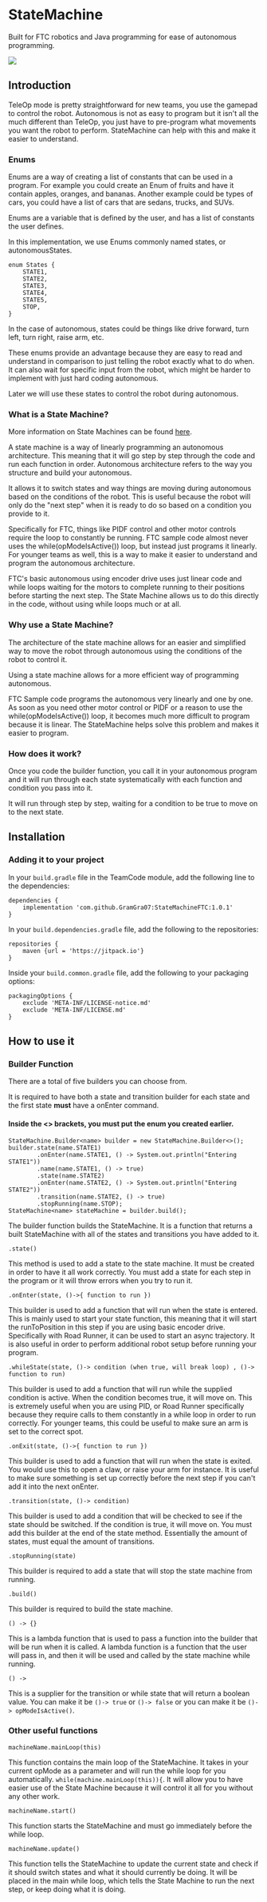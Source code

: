 # StateMachine

Built for FTC robotics and Java programming for ease of autonomous programming.

[![](https://jitpack.io/v/GramGra07/StateMachineFTC.svg)](https://jitpack.io/#GramGra07/StateMachineFTC)

## Introduction

TeleOp mode is pretty straightforward for new teams, you use the gamepad to control the robot.  Autonomous is not as easy to program but it isn't all the much different than TeleOp, you just have to pre-program what movements you want the robot to perform. StateMachine can help with this and make it easier to understand.

### Enums

Enums are a way of creating a list of constants that can be used in a program.
For example you could create an Enum of fruits and have it contain apples, oranges, and bananas. Another example could be types of cars, you could have a list of cars that are sedans, trucks, and SUVs.

Enums are a variable that is defined by the user, and has a list of constants the user defines.

In this implementation, we use Enums commonly named states, or autonomousStates.

```
enum States {
    STATE1,
    STATE2,
    STATE3,
    STATE4,
    STATE5,
    STOP,
}
```

In the case of autonomous, states could be things like drive forward, turn left, turn right, raise arm, etc.

These enums provide an advantage because they are easy to read and understand in comparison to just telling the robot exactly what to do when. It can also wait for specific input from the robot, which might be harder to implement with just hard coding autonomous.

Later we will use these states to control the robot during autonomous.

### What is a State Machine?

More information on State Machines can be found [here](https://state-factory.gitbook.io/state-factory/essential-usage).

A state machine is a way of linearly programming an autonomous architecture. This meaning that it will go step by step through the code and run each function in order. Autonomous architecture refers to the way you structure and build your autonomous.

It allows it to switch states and way things are moving during autonomous based on the conditions of
the robot. This is useful because the robot will only do the "next step" when it is ready to do so based on a condition you provide to it.

Specifically for FTC, things like PIDF control and other motor controls require the loop to constantly be running. FTC sample code almost never uses the while(opModeIsActive()) loop, but instead just programs it linearly. For younger teams as well, this is a way to make it easier to understand and program the autonomous architecture.

FTC's basic autonomous using encoder drive uses just linear code and while loops waiting for the motors to complete running to their positions before starting the next step. The State Machine allows us to do this directly in the code, without using while loops much or at all.

### Why use a State Machine?

The architecture of the state machine allows for an easier and simplified way to move the robot
through autonomous using the conditions of the robot to control it.

Using a state machine allows for a more efficient way of programming autonomous.

FTC Sample code programs the autonomous very linearly and one by one. As soon as you need other motor control or PIDF or a reason to use the while(opModeIsActive()) loop, it becomes much more difficult to program because it is linear. The StateMachine helps solve this problem and makes it easier to program.

### How does it work?

Once you code the builder function, you call it in your autonomous program and it will run through each state systematically with each function and condition you pass into it.

It will run through step by step, waiting for a condition to be true to move on to the next state.

## Installation

### Adding it to your project

In your ```build.gradle``` file in the TeamCode module, add the following line to the dependencies:

```
dependencies {
    implementation 'com.github.GramGra07:StateMachineFTC:1.0.1'
}
```

In your ```build.dependencies.gradle``` file, add the following to the repositories:

```
repositories {
    maven {url = 'https://jitpack.io'}
}
```

Inside your ```build.common.gradle``` file, add the following to your packaging options:

```
packagingOptions {
    exclude 'META-INF/LICENSE-notice.md'
    exclude 'META-INF/LICENSE.md'
}
```

## How to use it

### Builder Function

There are a total of five builders you can choose from.

It is required to have both a state and transition builder for each state and the first state **must** have a onEnter command.

#### Inside the <> brackets, you **must** put the enum you created earlier.

```
StateMachine.Builder<name> builder = new StateMachine.Builder<>();
builder.state(name.STATE1)
        .onEnter(name.STATE1, () -> System.out.println("Entering STATE1"))
        .name(name.STATE1, () -> true)
        .state(name.STATE2)
        .onEnter(name.STATE2, () -> System.out.println("Entering STATE2"))
        .transition(name.STATE2, () -> true)
        .stopRunning(name.STOP);
StateMachine<name> stateMachine = builder.build();
```

The builder function builds the StateMachine. It is a function that returns a built StateMachine with all of the states and transitions you have added to it.

```.state()```

This method is used to add a state to the state machine. It must be created in order to have it all work correctly. You must add a state for each step in the program or it will throw errors when you try to run it.

```.onEnter(state, ()->{ function to run })```

This builder is used to add a function that will run when the state is entered. This is mainly used to start your state function, this meaning that it will start the runToPosition in this step if you are using basic encoder drive. Specifically with Road Runner, it can be used to start an async trajectory. It is also useful in order to perform additional robot setup before running your program.

```.whileState(state, ()-> condition (when true, will break loop) , ()-> function to run)```

This builder is used to add a function that will run while the supplied condition is active. When the condition becomes true, it will move on. This is extremely useful when you are using PID, or Road Runner specifically because they require calls to them constantly in a while loop in order to run correctly. For younger teams, this could be useful to make sure an arm is set to the correct spot.

```.onExit(state, ()->{ function to run })```

This builder is used to add a function that will run when the state is exited. You would use this to open a claw, or raise your arm for instance. It is useful to make sure something is set up correctly before the next step if you can't add it into the next onEnter.

```.transition(state, ()-> condition)```

This builder is used to add a condition that will be checked to see if the state should be switched. If the condition is true, it will move on. You must add this builder at the end of the state method. Essentially the amount of states, must equal the amount of transitions.

```.stopRunning(state)```

This builder is required to add a state that will stop the state machine from running.

```.build()```

This builder is required to build the state machine.

```() -> {}```

This is a lambda function that is used to pass a function into the builder that will be run when it is called. A lambda function is a function that the user will pass in, and then it will be used and called by the state machine while running.

```() -> ```

This is a supplier for the transition or while state that will return a boolean value. You can make it be ```()-> true``` or ```()-> false``` or you can make it be ```()-> opModeIsActive()```.

### Other useful functions

```machineName.mainLoop(this)```

This function contains the main loop of the StateMachine. It takes in your current opMode as a parameter and will run the while loop for you automatically. ```while(machine.mainLoop(this)){```. It will allow you to have easier use of the State Machine because it will control it all for you without any other work.

```machineName.start()```

This function starts the StateMachine and must go immediately before the while loop.

```machineName.update()```

This function tells the StateMachine to update the current state and check if it should switch states and what it should currently be doing. It will be placed in the main while loop, which tells the State Machine to run the next step, or keep doing what it is doing.
